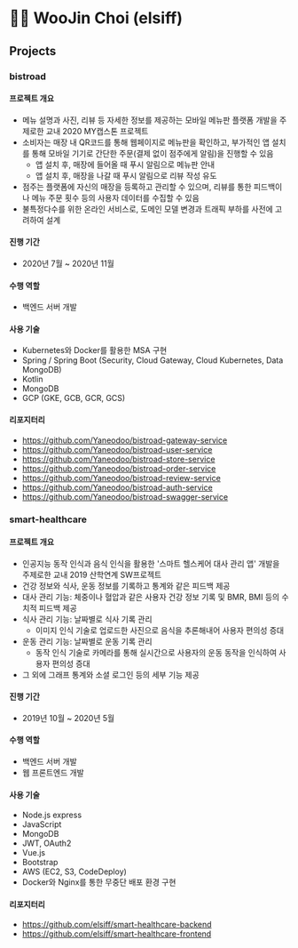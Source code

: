 # :man_technologist: WooJin Choi (elsiff)
## Projects
### bistroad
#### 프로젝트 개요
* 메뉴 설명과 사진, 리뷰 등 자세한 정보를 제공하는 모바일 메뉴판 플랫폼 개발을 주제로한 교내 2020 MY캡스톤 프로젝트
* 소비자는 매장 내 QR코드를 통해 웹페이지로 메뉴판을 확인하고, 부가적인 앱 설치를 통해 모바일 기기로 간단한 주문(결제 없이 점주에게 알림)을 진행할 수 있음
  * 앱 설치 후, 매장에 들어올 때 푸시 알림으로 메뉴판 안내
  * 앱 설치 후, 매장을 나갈 때 푸시 알림으로 리뷰 작성 유도
* 점주는 플랫폼에 자신의 매장을 등록하고 관리할 수 있으며, 리뷰를 통한 피드백이나 메뉴 주문 횟수 등의 사용자 데이터를 수집할 수 있음
* 불특정다수를 위한 온라인 서비스로, 도메인 모델 변경과 트래픽 부하를 사전에 고려하여 설계
#### 진행 기간
* 2020년 7월 ~ 2020년 11월
#### 수행 역할
* 백엔드 서버 개발
#### 사용 기술
* Kubernetes와 Docker를 활용한 MSA 구현
* Spring / Spring Boot (Security, Cloud Gateway, Cloud Kubernetes, Data MongoDB)
* Kotlin
* MongoDB
* GCP (GKE, GCB, GCR, GCS)
#### 리포지터리
* https://github.com/Yaneodoo/bistroad-gateway-service
* https://github.com/Yaneodoo/bistroad-user-service
* https://github.com/Yaneodoo/bistroad-store-service
* https://github.com/Yaneodoo/bistroad-order-service
* https://github.com/Yaneodoo/bistroad-review-service
* https://github.com/Yaneodoo/bistroad-auth-service
* https://github.com/Yaneodoo/bistroad-swagger-service
### smart-healthcare
#### 프로젝트 개요
* 인공지능 동작 인식과 음식 인식을 활용한 '스마트 헬스케어 대사 관리 앱' 개발을 주제로한 교내 2019 산학연계 SW프로젝트
* 건강 정보와 식사, 운동 정보를 기록하고 통계와 같은 피드백 제공
* 대사 관리 기능: 체중이나 혈압과 같은 사용자 건강 정보 기록 및 BMR, BMI 등의 수치적 피드백 제공
* 식사 관리 기능: 날짜별로 식사 기록 관리
  * 이미지 인식 기술로 업로드한 사진으로 음식을 추론해내어 사용자 편의성 증대
* 운동 관리 기능: 날짜별로 운동 기록 관리
  * 동작 인식 기술로 카메라를 통해 실시간으로 사용자의 운동 동작을 인식하여 사용자 편의성 증대
* 그 외에 그래프 통계와 소셜 로그인 등의 세부 기능 제공
#### 진행 기간
* 2019년 10월 ~ 2020년 5월
#### 수행 역할
* 백엔드 서버 개발
* 웹 프론트엔드 개발
#### 사용 기술
* Node.js express
* JavaScript
* MongoDB
* JWT, OAuth2
* Vue.js
* Bootstrap
* AWS (EC2, S3, CodeDeploy)
* Docker와 Nginx를 통한 무중단 배포 환경 구현
#### 리포지터리
* https://github.com/elsiff/smart-healthcare-backend
* https://github.com/elsiff/smart-healthcare-frontend
